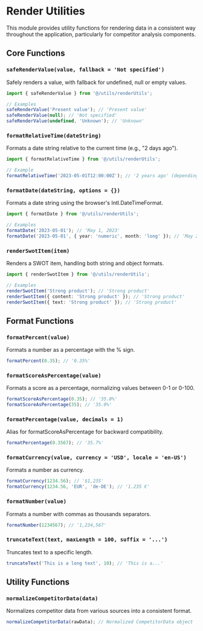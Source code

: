 
# Render Utilities

This module provides utility functions for rendering data in a consistent way throughout the application, particularly for competitor analysis components.

## Core Functions

### `safeRenderValue(value, fallback = 'Not specified')`
Safely renders a value, with fallback for undefined, null or empty values.
```typescript
import { safeRenderValue } from '@/utils/renderUtils';

// Examples
safeRenderValue('Present value'); // 'Present value'
safeRenderValue(null); // 'Not specified'
safeRenderValue(undefined, 'Unknown'); // 'Unknown'
```

### `formatRelativeTime(dateString)`
Formats a date string relative to the current time (e.g., "2 days ago").
```typescript
import { formatRelativeTime } from '@/utils/renderUtils';

// Example
formatRelativeTime('2023-05-01T12:00:00Z'); // '2 years ago' (depending on current date)
```

### `formatDate(dateString, options = {})`
Formats a date string using the browser's Intl.DateTimeFormat.
```typescript
import { formatDate } from '@/utils/renderUtils';

// Examples
formatDate('2023-05-01'); // 'May 1, 2023'
formatDate('2023-05-01', { year: 'numeric', month: 'long' }); // 'May 2023'
```

### `renderSwotItem(item)`
Renders a SWOT item, handling both string and object formats.
```typescript
import { renderSwotItem } from '@/utils/renderUtils';

// Examples
renderSwotItem('Strong product'); // 'Strong product'
renderSwotItem({ content: 'Strong product' }); // 'Strong product'
renderSwotItem({ text: 'Strong product' }); // 'Strong product'
```

## Format Functions

### `formatPercent(value)`
Formats a number as a percentage with the % sign.
```typescript
formatPercent(0.35); // '0.35%'
```

### `formatScoreAsPercentage(value)`
Formats a score as a percentage, normalizing values between 0-1 or 0-100.
```typescript
formatScoreAsPercentage(0.35); // '35.0%'
formatScoreAsPercentage(35); // '35.0%'
```

### `formatPercentage(value, decimals = 1)`
Alias for formatScoreAsPercentage for backward compatibility.
```typescript
formatPercentage(0.3567); // '35.7%'
```

### `formatCurrency(value, currency = 'USD', locale = 'en-US')`
Formats a number as currency.
```typescript
formatCurrency(1234.56); // '$1,235'
formatCurrency(1234.56, 'EUR', 'de-DE'); // '1.235 €'
```

### `formatNumber(value)`
Formats a number with commas as thousands separators.
```typescript
formatNumber(1234567); // '1,234,567'
```

### `truncateText(text, maxLength = 100, suffix = '...')`
Truncates text to a specific length.
```typescript
truncateText('This is a long text', 10); // 'This is a...'
```

## Utility Functions

### `normalizeCompetitorData(data)`
Normalizes competitor data from various sources into a consistent format.
```typescript
normalizeCompetitorData(rawData); // Normalized CompetitorData object
```
